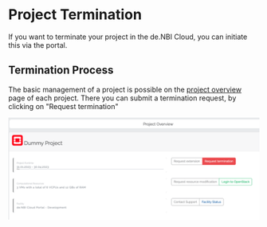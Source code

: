 # Project Termination

If you want to terminate your project in the de.NBI Cloud, you can initiate this via the portal.

## Termination Process

The basic management of a project is possible on the [project overview](project_overview.md) page of each project.
There you can submit a termination request, by clicking on "Request termination"

![termination_request](./img/termination_request.png)
